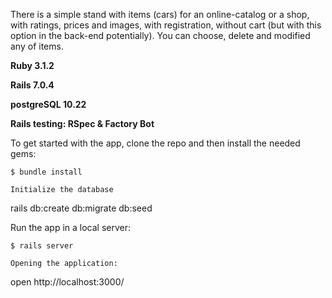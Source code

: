 There is a simple stand with items (cars) for an online-catalog or a shop, with ratings, prices and images, with registration, without cart (but with this option in the back-end potentially). You can choose, delete and modified any of items.

**Ruby 3.1.2**

**Rails 7.0.4**

**postgreSQL 10.22**

**Rails testing: RSpec & Factory Bot**




To get started with the app, clone the repo and then install the needed gems:
```
$ bundle install 

Initialize the database
```
rails db:create db:migrate db:seed

Run the app in a local server:
```
$ rails server

Opening the application:
```
open http://localhost:3000/
